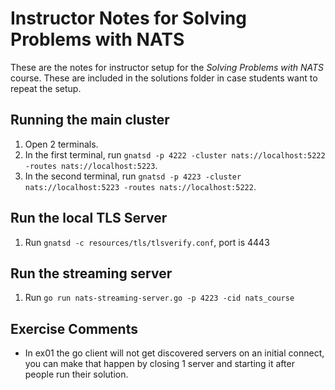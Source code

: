 
# Instructor Notes for Solving Problems with NATS

These are the notes for instructor setup for the _Solving Problems with NATS_ course. These are included
in the solutions folder in case students want to repeat the setup.

## Running the main cluster

1. Open 2 terminals.
2. In the first terminal, run `gnatsd -p 4222 -cluster nats://localhost:5222 -routes nats://localhost:5223`.
3. In the second terminal, run `gnatsd -p 4223 -cluster nats://localhost:5223 -routes nats://localhost:5222`.

## Run the local TLS Server

1. Run `gnatsd -c resources/tls/tlsverify.conf`, port is 4443

## Run the streaming server

1. Run `go run nats-streaming-server.go -p 4223 -cid nats_course`

## Exercise Comments

* In ex01 the go client will not get discovered servers on an initial connect, you can make that happen by closing 1 server and starting it after people run their solution.
